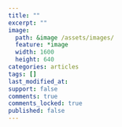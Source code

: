 ```yaml
---
title: ""
excerpt: ""
image:
  path: &image /assets/images/
  feature: *image
  width: 1600
  height: 640
categories: articles
tags: []
last_modified_at: 
support: false
comments: true
comments_locked: true
published: false
---
```

